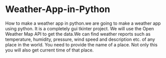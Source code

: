 # Weather-App-in-Python
How to make a weather app in python.we are going to make a weather app using python. It is a completely gui tkinter project. 
We will use the Open Weather Map API to get the data.We can find weather reports such as temperature, humidity, pressure, wind speed and description etc. of any place in the world. You need to provide the name of a place. Not only this you will also get current time of that place. 
